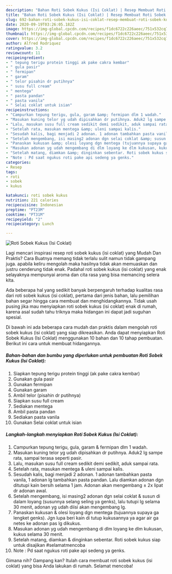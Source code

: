 ```yaml
---
description: "Bahan Roti Sobek Kukus (Isi Coklat) | Resep Membuat Roti Sobek Kukus (Isi Coklat) Yang Lezat"
title: "Bahan Roti Sobek Kukus (Isi Coklat) | Resep Membuat Roti Sobek Kukus (Isi Coklat) Yang Lezat"
slug: 692-bahan-roti-sobek-kukus-isi-coklat-resep-membuat-roti-sobek-kukus-isi-coklat-yang-lezat
date: 2020-09-19T03:26:05.182Z
image: https://img-global.cpcdn.com/recipes/f1dc6722c226aeec/751x532cq70/roti-sobek-kukus-isi-coklat-foto-resep-utama.jpg
thumbnail: https://img-global.cpcdn.com/recipes/f1dc6722c226aeec/751x532cq70/roti-sobek-kukus-isi-coklat-foto-resep-utama.jpg
cover: https://img-global.cpcdn.com/recipes/f1dc6722c226aeec/751x532cq70/roti-sobek-kukus-isi-coklat-foto-resep-utama.jpg
author: Alfred Rodriquez
ratingvalue: 3.2
reviewcount: 11
recipeingredient:
- " tepung terigu protein tinggi ak pake cakra kembar"
- " gula pasir"
- " fermipan"
- " garam"
- " telor pisahin dr putihnya"
- " susu full cream"
- " mentega"
- " pasta pandan"
- " pasta vanila"
- " Selai coklat untuk isian"
recipeinstructions:
- "Campurkan tepung terigu, gula, garam &amp; fermipan dlm 1 wadah."
- "Masukan kuning telor yg udah dipisahkan dr putihnya. Aduk2 lg sampe rata, sampai terasa seperti pasir."
- "Lalu, masukan susu full cream sedikit demi sedikit, aduk sampai rata."
- "Setelah rata, masukan mentega &amp; uleni sampai kalis."
- "Sesudah kalis, bagi menjadi 2 adonan. 1 adonan tambahkan pasta vanila, 1 adonan lg tambahkan pasta pandan. Lalu diamkan adonan dgn ditutupi kain bersih selama 1 jam. Adonan akan mengembang ± 2x lipat dr adonan awal."
- "Setelah mengembang, isi masing2 adonan dgn selai coklat &amp; susun di dalam loyang (susunnya selang seling ya genks), lalu tutupi lg selama 30 menit, adonan yg udah diisi akan mengembang lg."
- "Panaskan kukusan &amp; olesi loyang dgn mentega (tujuannya supaya ga lengket genks). Jgn lupa beri kain di tutup kukusannya ya agar air ga netes ke adonan pas lg dikukus."
- "Masukan adonan yg udah mengembang di dlm loyang ke dlm kukusan, kukus selama 30 menit."
- "Setelah matang, diamkan &amp; dinginkan sebentar. Roti sobek kukus siap untuk disajikan #selamatmencoba"
- "Note : Pd saat ngukus roti pake api sedeng ya genks."
categories:
- Resep
tags:
- roti
- sobek
- kukus

katakunci: roti sobek kukus 
nutrition: 221 calories
recipecuisine: Indonesian
preptime: "PT23M"
cooktime: "PT31M"
recipeyield: "2"
recipecategory: Lunch

---
```



![Roti Sobek Kukus (Isi Coklat)](https://img-global.cpcdn.com/recipes/f1dc6722c226aeec/751x532cq70/roti-sobek-kukus-isi-coklat-foto-resep-utama.jpg)

Lagi mencari inspirasi resep roti sobek kukus (isi coklat) yang Mudah Dan Praktis? Cara Buatnya memang tidak terlalu sulit namun tidak gampang juga. apabila keliru mengolah maka hasilnya tidak akan memuaskan dan justru cenderung tidak enak. Padahal roti sobek kukus (isi coklat) yang enak selayaknya mempunyai aroma dan cita rasa yang bisa memancing selera kita.



Ada beberapa hal yang sedikit banyak berpengaruh terhadap kualitas rasa dari roti sobek kukus (isi coklat), pertama dari jenis bahan, lalu pemilihan bahan segar hingga cara membuat dan menghidangkannya. Tidak usah pusing jika mau menyiapkan roti sobek kukus (isi coklat) enak di rumah, karena asal sudah tahu triknya maka hidangan ini dapat jadi suguhan spesial.


Di bawah ini ada beberapa cara mudah dan praktis dalam mengolah roti sobek kukus (isi coklat) yang siap dikreasikan. Anda dapat menyiapkan Roti Sobek Kukus (Isi Coklat) menggunakan 10 bahan dan 10 tahap pembuatan. Berikut ini cara untuk membuat hidangannya.

<!--inarticleads1-->

##### Bahan-bahan dan bumbu yang diperlukan untuk pembuatan Roti Sobek Kukus (Isi Coklat):

1. Siapkan  tepung terigu protein tinggi (ak pake cakra kembar)
1. Gunakan  gula pasir
1. Gunakan  fermipan
1. Gunakan  garam
1. Ambil  telor (pisahin dr putihnya)
1. Siapkan  susu full cream
1. Sediakan  mentega
1. Ambil  pasta pandan
1. Sediakan  pasta vanila
1. Gunakan  Selai coklat untuk isian




<!--inarticleads2-->

##### Langkah-langkah menyiapkan Roti Sobek Kukus (Isi Coklat):

1. Campurkan tepung terigu, gula, garam &amp; fermipan dlm 1 wadah.
1. Masukan kuning telor yg udah dipisahkan dr putihnya. Aduk2 lg sampe rata, sampai terasa seperti pasir.
1. Lalu, masukan susu full cream sedikit demi sedikit, aduk sampai rata.
1. Setelah rata, masukan mentega &amp; uleni sampai kalis.
1. Sesudah kalis, bagi menjadi 2 adonan. 1 adonan tambahkan pasta vanila, 1 adonan lg tambahkan pasta pandan. Lalu diamkan adonan dgn ditutupi kain bersih selama 1 jam. Adonan akan mengembang ± 2x lipat dr adonan awal.
1. Setelah mengembang, isi masing2 adonan dgn selai coklat &amp; susun di dalam loyang (susunnya selang seling ya genks), lalu tutupi lg selama 30 menit, adonan yg udah diisi akan mengembang lg.
1. Panaskan kukusan &amp; olesi loyang dgn mentega (tujuannya supaya ga lengket genks). Jgn lupa beri kain di tutup kukusannya ya agar air ga netes ke adonan pas lg dikukus.
1. Masukan adonan yg udah mengembang di dlm loyang ke dlm kukusan, kukus selama 30 menit.
1. Setelah matang, diamkan &amp; dinginkan sebentar. Roti sobek kukus siap untuk disajikan #selamatmencoba
1. Note : Pd saat ngukus roti pake api sedeng ya genks.




Gimana nih? Gampang kan? Itulah cara membuat roti sobek kukus (isi coklat) yang bisa Anda lakukan di rumah. Selamat mencoba!
